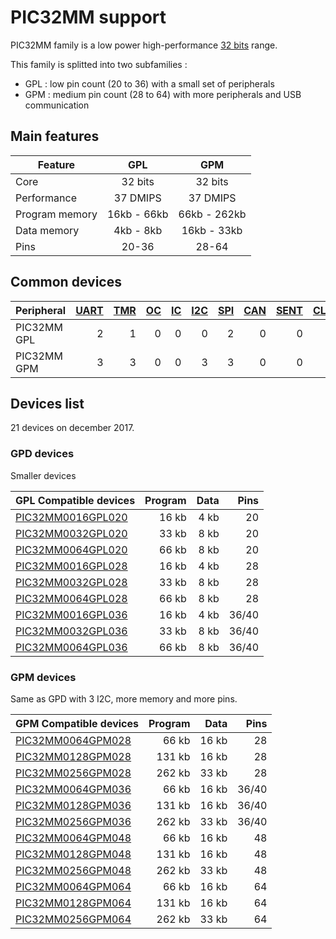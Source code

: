 # PIC32MM support

PIC32MM family is a low power high-performance [32 bits](../pic32/README.md) range.

This family is splitted into two subfamilies :

* GPL : low pin count (20 to 36) with a small set of peripherals
* GPM : medium pin count (28 to 64) with more peripherals and USB communication

## Main features

|Feature|GPL|GPM|
|-------|:-----:|:-----:|
|Core|32 bits|32 bits|
|Performance|37 DMIPS|37 DMIPS|
|Program memory|16kb - 66kb|66kb - 262kb|
|Data memory|4kb - 8kb|16kb - 33kb|
|Pins|20-36|28-64|

## Common devices

|Peripheral      |[UART][1]|[TMR][2] |[OC][3]  |[IC][4]  |[I2C][5] |[SPI][6] |[CAN][7] |[SENT][8]|[CLC][9] |[QEI][10] |[PWM][11] |[MCCP][12]|[SCCP][12]|
|:---------------|--------:|--------:|--------:|--------:|--------:|--------:|--------:|--------:|--------:|---------:|---------:|---------:|---------:|
|PIC32MM GPL     |        2|        1|        0|        0|        0|        2|        0|        0|        2|         0|         0|         1|         2|
|PIC32MM GPM     |        3|        3|        0|        0|        3|        3|        0|        0|        4|         0|         0|         3|         6|

[1]: ../../driver/uart
[2]: ../../driver/timer
[3]: ../../driver/oc
[4]: ../../driver/ic
[5]: ../../driver/i2c
[6]: ../../driver/spi
[7]: ../../driver/can
[8]: ../../driver/sent
[9]: ../../driver/clc
[10]: ../../driver/qei
[11]: ../../driver/pwm
[12]: ../../driver/mccp

## Devices list

21 devices on december 2017.

### GPD devices

Smaller devices

|GPL Compatible devices|Program|Data|Pins|
|---------|--:|--:|--:|
|[PIC32MM0016GPL020](http://microchip.com/wwwproducts/en/PIC32MM0016GPL020)|16 kb| 4 kb|20|
|[PIC32MM0032GPL020](http://microchip.com/wwwproducts/en/PIC32MM0032GPL020)|33 kb| 8 kb|20|
|[PIC32MM0064GPL020](http://microchip.com/wwwproducts/en/PIC32MM0064GPL020)|66 kb| 8 kb|20|
|[PIC32MM0016GPL028](http://microchip.com/wwwproducts/en/PIC32MM0016GPL028)|16 kb| 4 kb|28|
|[PIC32MM0032GPL028](http://microchip.com/wwwproducts/en/PIC32MM0032GPL028)|33 kb| 8 kb|28|
|[PIC32MM0064GPL028](http://microchip.com/wwwproducts/en/PIC32MM0064GPL028)|66 kb| 8 kb|28|
|[PIC32MM0016GPL036](http://microchip.com/wwwproducts/en/PIC32MM0016GPL036)|16 kb| 4 kb|36/40|
|[PIC32MM0032GPL036](http://microchip.com/wwwproducts/en/PIC32MM0032GPL036)|33 kb| 8 kb|36/40|
|[PIC32MM0064GPL036](http://microchip.com/wwwproducts/en/PIC32MM0064GPL036)|66 kb| 8 kb|36/40|

### GPM devices

Same as GPD with 3 I2C, more memory and more pins.

|GPM Compatible devices|Program|Data|Pins|
|---------|--:|--:|--:|
|[PIC32MM0064GPM028](http://microchip.com/wwwproducts/en/PIC32MM0064GPM028)| 66 kb| 16 kb|28|
|[PIC32MM0128GPM028](http://microchip.com/wwwproducts/en/PIC32MM0128GPM028)|131 kb| 16 kb|28|
|[PIC32MM0256GPM028](http://microchip.com/wwwproducts/en/PIC32MM0256GPM028)|262 kb| 33 kb|28|
|[PIC32MM0064GPM036](http://microchip.com/wwwproducts/en/PIC32MM0064GPM036)| 66 kb| 16 kb|36/40|
|[PIC32MM0128GPM036](http://microchip.com/wwwproducts/en/PIC32MM0128GPM036)|131 kb| 16 kb|36/40|
|[PIC32MM0256GPM036](http://microchip.com/wwwproducts/en/PIC32MM0256GPM036)|262 kb| 33 kb|36/40|
|[PIC32MM0064GPM048](http://microchip.com/wwwproducts/en/PIC32MM0064GPM048)| 66 kb| 16 kb|48|
|[PIC32MM0128GPM048](http://microchip.com/wwwproducts/en/PIC32MM0128GPM048)|131 kb| 16 kb|48|
|[PIC32MM0256GPM048](http://microchip.com/wwwproducts/en/PIC32MM0256GPM048)|262 kb| 33 kb|48|
|[PIC32MM0064GPM064](http://microchip.com/wwwproducts/en/PIC32MM0064GPM064)| 66 kb| 16 kb|64|
|[PIC32MM0128GPM064](http://microchip.com/wwwproducts/en/PIC32MM0128GPM064)|131 kb| 16 kb|64|
|[PIC32MM0256GPM064](http://microchip.com/wwwproducts/en/PIC32MM0256GPM064)|262 kb| 33 kb|64|
